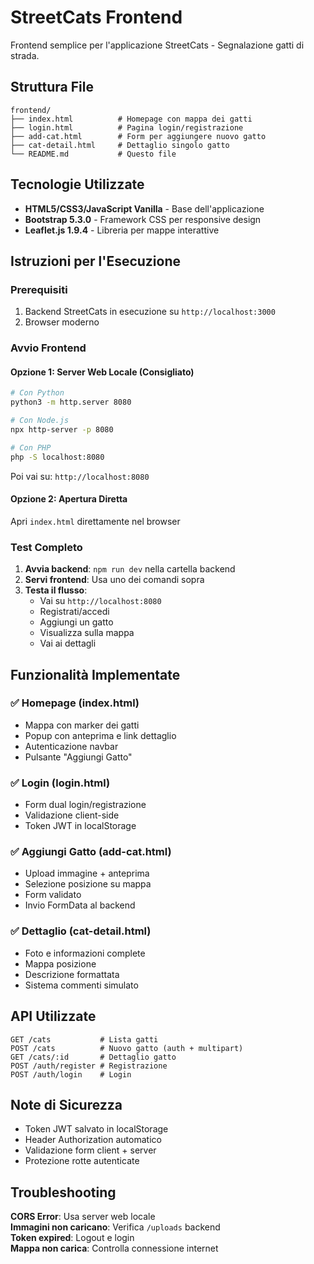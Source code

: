 # StreetCats Frontend

Frontend semplice per l'applicazione StreetCats - Segnalazione gatti di strada.

## Struttura File

```
frontend/
├── index.html          # Homepage con mappa dei gatti
├── login.html          # Pagina login/registrazione
├── add-cat.html        # Form per aggiungere nuovo gatto
├── cat-detail.html     # Dettaglio singolo gatto
└── README.md           # Questo file
```

## Tecnologie Utilizzate

- **HTML5/CSS3/JavaScript Vanilla** - Base dell'applicazione
- **Bootstrap 5.3.0** - Framework CSS per responsive design
- **Leaflet.js 1.9.4** - Libreria per mappe interattive

## Istruzioni per l'Esecuzione

### Prerequisiti
1. Backend StreetCats in esecuzione su `http://localhost:3000`
2. Browser moderno

### Avvio Frontend

#### Opzione 1: Server Web Locale (Consigliato)
```bash
# Con Python
python3 -m http.server 8080

# Con Node.js
npx http-server -p 8080

# Con PHP
php -S localhost:8080
```

Poi vai su: `http://localhost:8080`

#### Opzione 2: Apertura Diretta
Apri `index.html` direttamente nel browser

### Test Completo

1. **Avvia backend**: `npm run dev` nella cartella backend
2. **Servi frontend**: Usa uno dei comandi sopra
3. **Testa il flusso**:
   - Vai su `http://localhost:8080`
   - Registrati/accedi
   - Aggiungi un gatto
   - Visualizza sulla mappa
   - Vai ai dettagli

## Funzionalità Implementate

### ✅ Homepage (index.html)
- Mappa con marker dei gatti
- Popup con anteprima e link dettaglio
- Autenticazione navbar
- Pulsante "Aggiungi Gatto"

### ✅ Login (login.html)
- Form dual login/registrazione
- Validazione client-side
- Token JWT in localStorage

### ✅ Aggiungi Gatto (add-cat.html)
- Upload immagine + anteprima
- Selezione posizione su mappa
- Form validato
- Invio FormData al backend

### ✅ Dettaglio (cat-detail.html)
- Foto e informazioni complete
- Mappa posizione
- Descrizione formattata
- Sistema commenti simulato

## API Utilizzate

```
GET /cats           # Lista gatti
POST /cats          # Nuovo gatto (auth + multipart)
GET /cats/:id       # Dettaglio gatto
POST /auth/register # Registrazione
POST /auth/login    # Login
```

## Note di Sicurezza

- Token JWT salvato in localStorage
- Header Authorization automatico
- Validazione form client + server
- Protezione rotte autenticate

## Troubleshooting

**CORS Error**: Usa server web locale  
**Immagini non caricano**: Verifica `/uploads` backend  
**Token expired**: Logout e login  
**Mappa non carica**: Controlla connessione internet